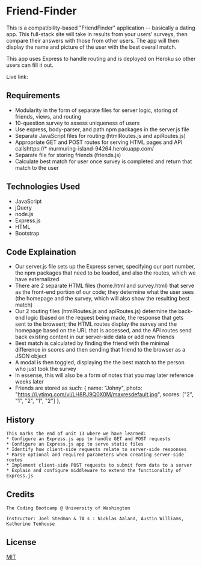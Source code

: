 # Friend-Finder

This is a compatibility-based "FriendFinder" application -- basically a dating app. This full-stack site will take in results from your users' surveys, then compare their answers with those from other users. The app will then display the name and picture of the user with the best overall match.

This app uses Express to handle routing and is deployed on Heroku so other users can fill it out.

Live link:

## Requirements

- Modularity in the form of separate files for server logic, storing of friends, views, and routing
- 10-question survey to assess uniqueness of users
- Use express, body-parser, and path npm packages in the server.js file
- Separate JavaScript files for routing (htmlRoutes.js and apiRoutes.js)
- Appropriate GET and POST routes for serving HTML pages and API callshttps://* murmuring-island-94264.herokuapp.com/
- Separate file for storing friends (friends.js)
- Calculate best match for user once survey is completed and return that match to the user

## Technologies Used

- JavaScript
- jQuery
- node.js
- Express.js
- HTML
- Bootstrap

## Code Explaination

- Our server.js file sets up the Express server, specifying our port number, the npm packages that need to be loaded, and also the routes, which we have externalized
- There are 2 separate HTML files (home.html and survey.html) that serve as the front-end portion of our code; they determine what the user sees (the homepage and the survey, which will also show the resulting best match)
- Our 2 routing files (htmlRoutes.js and apiRoutes.js) determine the back-end logic (based on the request being made, the response that gets sent to the browser); the HTML routes display the survey and the homepage based on the URL that is accessed, and the API routes send back existing content in our server-side data or add new friends
- Best match is calculated by finding the friend with the minimal difference in scores and then sending that friend to the browser as a JSON object
- A modal is then toggled, displaying the the best match to the person who just took the survey
- In essense, this will also be a form of notes that you may later reference weeks later
- Friends are stored as such:
  {
  name: "Johny",
  photo: "https://i.ytimg.com/vi/LH8RJ9Q0X0M/maxresdefault.jpg",
  scores: ["2", "1", "2", "1", "2"]
  },

## History

```
This marks the end of unit 13 where we have learned:
* Configure an Express.js app to handle GET and POST requests
* Configure an Express.js app to serve static files
* Identify how client-side requests relate to server-side responses
* Parse optional and required parameters when creating server-side routes
* Implement client-side POST requests to submit form data to a server
* Explain and configure middleware to extend the functionality of Express.js

```

## Credits

```
The Coding Bootcamp @ University of Washington

Instructor: Joel Stedman & TA s : Nicklas Aaland, Austin Williams, Katherine Tenhouse
```

## License

[MIT](https://choosealicense.com/licenses/mit/)
